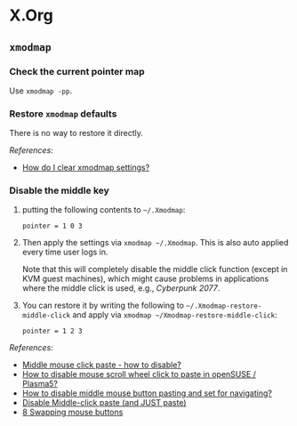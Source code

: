 # X.Org

## `xmodmap`

### Check the current pointer map

Use `xmodmap -pp`.

### Restore `xmodmap` defaults

There is no way to restore it directly.

*References*:

- [How do I clear xmodmap settings?](https://askubuntu.com/questions/29603/how-do-i-clear-xmodmap-settings)

### Disable the middle key

1. putting the following contents to `~/.Xmodmap`:

   ```text
   pointer = 1 0 3
   ```

2. Then apply the settings via `xmodmap ~/.Xmodmap`. This is also auto applied every time user logs in.

   Note that this will completely disable the middle click function (except in KVM guest machines), which might cause problems in applications where the middle click is used, e.g., *Cyberpunk 2077*.

3. You can restore it by writing the following to `~/.Xmodmap-restore-middle-click` and apply via `xmodmap ~/Xmodmap-restore-middle-click`:

   ```text
   pointer = 1 2 3
   ```

*References*:

- [Middle mouse click paste - how to disable?](https://www.reddit.com/r/openSUSE/comments/qtto1d/middle_mouse_click_paste_how_to_disable/)
- [How to disable mouse scroll wheel click to paste in openSUSE / Plasma5?](https://forums.opensuse.org/t/how-to-disable-mouse-scroll-wheel-click-to-paste-in-opensuse-plasma5/117824)
- [How to disable middle mouse button pasting and set for navigating?](https://forum.manjaro.org/t/how-to-disable-middle-mouse-button-pasting-and-set-for-navigating/82144/4)
- [Disable Middle-click paste (and JUST paste)](https://www.reddit.com/r/kde/comments/7a71fa/disable_middleclick_paste_and_just_paste/)
- [8 Swapping mouse buttons](https://wiki.archlinux.org/title/Xmodmap#Swapping_mouse_buttons)
